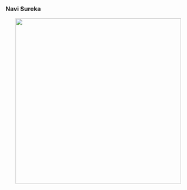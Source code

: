 

  ### Navi Sureka
    
<p align="center">
    <img src="https://github-readme-streak-stats.herokuapp.com/?user=23navi" max-width="100%" width="450px">
</p>
